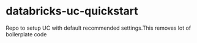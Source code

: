 # databricks-uc-quickstart
Repo to setup UC with default recommended settings.This removes lot of boilerplate code
